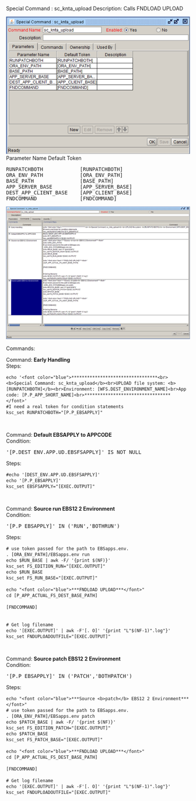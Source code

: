 
Special Command : sc_knta_upload 
Description: Calls FNDLOAD UPLOAD
  
<img src="./sc_knta_upload_parameters.PNG" width=800/>
Parameter Name    Default Token
<pre>
RUNPATCHBOTH            [RUNPATCHBOTH]
ORA_ENV_PATH            [ORA_ENV_PATH]
BASE_PATH               [BASE_PATH]
APP_SERVER_BASE         [APP_SERVER_BASE]
DEST_APP_CLIENT_BASE    [APP_CLIENT_BASE]
FNDCOMMAND              [FNDCOMMAND]
</pre>

<img src="./sc_knta_upload_commands.PNG" width=800/>

Commands:

Command: <b>Early Handling</b><BR>
Steps:

```
echo '<font color="blue">*********************************<br><b>Special Command: sc_knta_upload</b><br>UPLOAD file system: <b>[RUNPATCHBOTH]</b><br>Environment: [WFS.DEST_ENVIRONMENT_NAME]<br>App code: [P.P_APP_SHORT_NAME]<br>*********************************</font>'
#I need a real token for condition statements
ksc_set RUNPATCHBOTH="[P.P_EBSAPPLY]"
```
<BR>

Command: <b>Default EBSAPPLY to APPCODE</b><BR>
Condition:
<pre>'[P.DEST_ENV.APP.UD.EBSFSAPPLY]' IS NOT NULL</pre>

Steps:
```
#echo '[DEST_ENV.APP.UD.EBSFSAPPLY]'
echo '[P.P_EBSAPPLY]'
ksc_set EBSFSAPPLY="[EXEC.OUTPUT]"
```

<BR>

Command: <b>Source run EBS12 2 Environment</b><BR>
Condition:
<pre>'[P.P_EBSAPPLY]' IN ('RUN','BOTHRUN')</pre>

Steps:
```
# use token passed for the path to EBSapps.env.  
. [ORA_ENV_PATH]/EBSapps.env run
echo $RUN_BASE | awk -F/ '{print $(NF)}'
ksc_set FS_EDITION_RUN="[EXEC.OUTPUT]"
echo $RUN_BASE
ksc_set FS_RUN_BASE="[EXEC.OUTPUT]"

echo "<font color="blue">***FNDLOAD UPLOAD***</font>"
cd [P_APP_ACTUAL_FS_DEST_BASE_PATH]

[FNDCOMMAND]


# Get log filename
echo '[EXEC.OUTPUT]' | awk -F'[. O]' '{print "L"$(NF-1)".log"}'
ksc_set FNDUPLOADOUTFILE="[EXEC.OUTPUT]"
```

<BR>

Command: <b>Source patch EBS12 2 Environment</b><BR>
Condition:
<pre>'[P.P_EBSAPPLY]' IN ('PATCH','BOTHPATCH')</pre>

Steps:
```
echo "<font color="blue">***Source <b>patch</b> EBS12 2 Environment***</font>"
# use token passed for the path to EBSapps.env.  
. [ORA_ENV_PATH]/EBSapps.env patch
echo $PATCH_BASE | awk -F/ '{print $(NF)}'
ksc_set FS_EDITION_PATCH="[EXEC.OUTPUT]"
echo $PATCH_BASE
ksc_set FS_PATCH_BASE="[EXEC.OUTPUT]"

echo "<font color="blue">***FNDLOAD UPLOAD***</font>"
cd [P_APP_ACTUAL_FS_DEST_BASE_PATH]

[FNDCOMMAND]

# Get log filename
echo '[EXEC.OUTPUT]' | awk -F'[. O]' '{print "L"$(NF-1)".log"}'
ksc_set FNDUPLOADOUTFILE="[EXEC.OUTPUT]"
```
